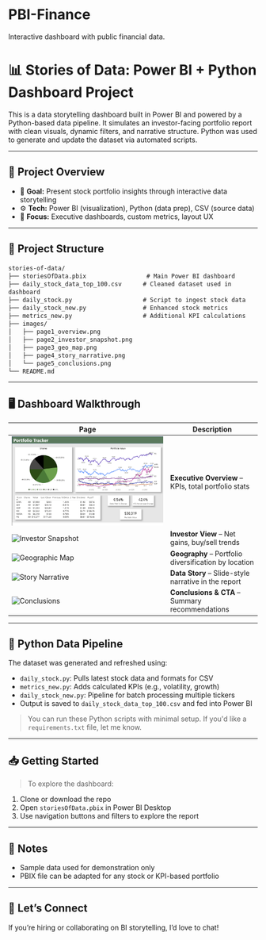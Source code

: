 # PBI-Finance
Interactive dashboard with public financial data. 

# 📊 Stories of Data: Power BI + Python Dashboard Project

This is a data storytelling dashboard built in Power BI and powered by a Python-based data pipeline. It simulates an investor-facing portfolio report with clean visuals, dynamic filters, and narrative structure. Python was used to generate and update the dataset via automated scripts.

---

## 🚀 Project Overview

- 🎯 **Goal:** Present stock portfolio insights through interactive data storytelling
- ⚙️ **Tech:** Power BI (visualization), Python (data prep), CSV (source data)
- 🧠 **Focus:** Executive dashboards, custom metrics, layout UX

---

## 📂 Project Structure

```
stories-of-data/
├── storiesOfData.pbix                 # Main Power BI dashboard
├── daily_stock_data_top_100.csv      # Cleaned dataset used in dashboard
├── daily_stock.py                    # Script to ingest stock data
├── daily_stock_new.py                # Enhanced stock metrics
├── metrics_new.py                    # Additional KPI calculations
├── images/
│   ├── page1_overview.png
│   ├── page2_investor_snapshot.png
│   ├── page3_geo_map.png
│   ├── page4_story_narrative.png
│   └── page5_conclusions.png
└── README.md
```

---

## 🖥️ Dashboard Walkthrough

| Page | Description |
|------|-------------|
| ![Overview](Overview.png) | **Executive Overview** – KPIs, total portfolio stats |
| ![Investor Snapshot](images/page2_investor_snapshot.png) | **Investor View** – Net gains, buy/sell trends |
| ![Geographic Map](images/page3_geo_map.png) | **Geography** – Portfolio diversification by location |
| ![Story Narrative](images/page4_story_narrative.png) | **Data Story** – Slide-style narrative in the report |
| ![Conclusions](images/page5_conclusions.png) | **Conclusions & CTA** – Summary recommendations |

---

## 🐍 Python Data Pipeline

The dataset was generated and refreshed using:

- `daily_stock.py`: Pulls latest stock data and formats for CSV
- `metrics_new.py`: Adds calculated KPIs (e.g., volatility, growth)
- `daily_stock_new.py`: Pipeline for batch processing multiple tickers
- Output is saved to `daily_stock_data_top_100.csv` and fed into Power BI

> You can run these Python scripts with minimal setup. If you'd like a `requirements.txt` file, let me know.

---

## 📥 Getting Started

> To explore the dashboard:

1. Clone or download the repo
2. Open `storiesOfData.pbix` in Power BI Desktop
3. Use navigation buttons and filters to explore the report

---

## 📌 Notes

- Sample data used for demonstration only
- PBIX file can be adapted for any stock or KPI-based portfolio

---

## 🤝 Let’s Connect

If you’re hiring or collaborating on BI storytelling, I’d love to chat!
